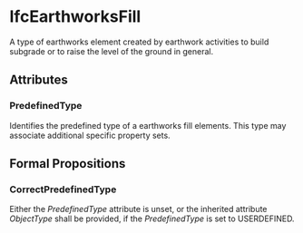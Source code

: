# IfcEarthworksFill

A type of earthworks element created by earthwork activities to build subgrade or to raise the level of the ground in general.
<!-- end of short definition -->


## Attributes

### PredefinedType
Identifies the predefined type of a earthworks fill elements. This type may associate additional specific property sets.

## Formal Propositions

### CorrectPredefinedType
Either the _PredefinedType_ attribute is unset, or the inherited attribute _ObjectType_ shall be provided, if the _PredefinedType_ is set to USERDEFINED.
